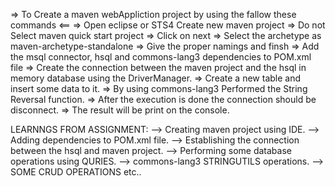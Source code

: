 => To Create a maven webAppliction project by using  the fallow these commands <==
=> Open eclipse or STS4 Create new maven project
=> Do not Select maven quick start project
=> Click on next 
=> Select the archetype as maven-archetype-standalone 
=> Give the proper namings and finsh
=> Add the msql connector, hsql and commons-lang3 dependencies to POM.xml file
=> Create the connection between the maven project and the hsql in memory database using the DriverManager.
=> Create a new table and insert some data to it.
=> By using commons-lang3 Performed the String Reversal function.
=> After the execution is done the connection should be disconnect.
=> The result will be print on the console. 

LEARNNGS FROM ASSIGNMENT:
--> Creating maven project using IDE.
--> Adding dependencies to POM.xml file.
--> Establishing the connection between the hsql and maven project.
--> Performing some database operations using QURIES.
--> commons-lang3 STRINGUTILS operations.
--> SOME CRUD OPERATIONS etc..